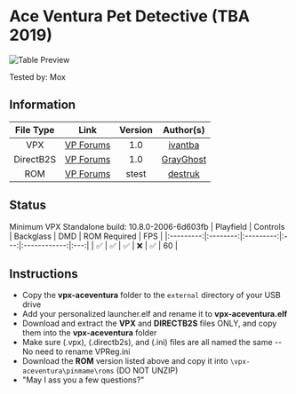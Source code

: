 # Ace Ventura Pet Detective (TBA 2019)

![Table Preview](https://github.com/bhobman/vpx-previews/blob/464659948ca6a223f32d66eb7e0123d69d621037/vpx-aceventura-preview.png)

Tested by: Mox

## Information
| File Type | Link | Version | Author(s) | 
|:---------:|:----:|:-------:|:---------:|
| VPX | [VP Forums](https://www.vpforums.org/index.php?app=downloads&showfile=14343) | 1.0 | [ivantba](https://www.vpforums.org/index.php?showuser=123858) |
| DirectB2S | [VP Forums](https://www.vpforums.org/index.php?app=downloads&showfile=14416) | 1.0 | [GrayGhost](https://www.vpforums.org/index.php?showuser=92399) |
| ROM | [VP Forums](https://www.vpforums.org/index.php?app=downloads&showfile=575) | stest | [destruk](https://www.vpforums.org/index.php?showuser=5) |

## Status 
Minimum VPX Standalone build: 10.8.0-2006-6d603fb
| Playfield | Controls | Backglass | DMD | ROM Required | FPS | 
|:---------:|:--------:|:---------:|:---:|:------------:|:---:|
| :white_check_mark: | :white_check_mark: | :white_check_mark: | :x: | :white_check_mark: | 60 |

## Instructions
- Copy the **vpx-aceventura** folder to the `external` directory of your USB drive
- Add your personalized launcher.elf and rename it to **vpx-aceventura.elf**
- Download and extract the **VPX** and **DIRECTB2S** files ONLY, and copy them into the **vpx-aceventura** folder
- Make sure (.vpx), (.directb2s), and (.ini) files are all named the same -- No need to rename VPReg.ini
- Download the **ROM** version listed above and copy it into `\vpx-aceventura\pinmame\roms` (DO NOT UNZIP)
- "May I ass you a few questions?"
